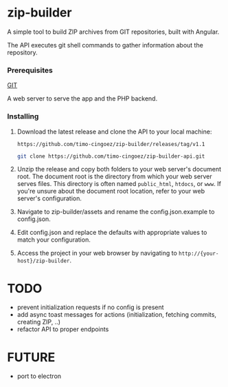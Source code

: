 # zip-builder

A simple tool to build ZIP archives from GIT repositories, built with Angular.

The API executes git shell commands to gather information about the repository.

### Prerequisites

[GIT](https://git-scm.com)

A web server to serve the app and the PHP backend.

### Installing

1. Download the latest release and clone the API to your local machine:

    ```https://github.com/timo-cingoez/zip-builder/releases/tag/v1.1```
    ```bash
    git clone https://github.com/timo-cingoez/zip-builder-api.git
    ```

2. Unzip the release and copy both folders to your web server's document root. The document root is the directory from which your web server serves files. This directory is often named `public_html`, `htdocs`, or `www`. If you're unsure about the document root location, refer to your web server's configuration.

3. Navigate to zip-builder/assets and rename the config.json.example to config.json.

4. Edit config.json and replace the defaults with appropriate values to match your configuration.

4. Access the project in your web browser by navigating to `http://{your-host}/zip-builder`.

# TODO
* prevent initialization requests if no config is present
* add async toast messages for actions (initialization, fetching commits, creating ZIP, ..)
* refactor API to proper endpoints

# FUTURE
* port to electron

